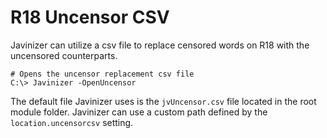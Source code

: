# R18 Uncensor CSV

Javinizer can utilize a csv file to replace censored words on R18 with the uncensored counterparts.

```
# Opens the uncensor replacement csv file
C:\> Javinizer -OpenUncensor
```

The default file Javinizer uses is the `jvUncensor.csv` file located in the root module folder. Javinizer can use a custom path defined by the `location.uncensorcsv` setting.
